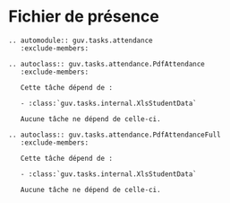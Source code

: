 # Fichier de présence

```{eval-rst}
.. automodule:: guv.tasks.attendance
   :exclude-members:
```

```{eval-rst}
.. autoclass:: guv.tasks.attendance.PdfAttendance
   :exclude-members:

   Cette tâche dépend de :

   - :class:`guv.tasks.internal.XlsStudentData`

   Aucune tâche ne dépend de celle-ci.
```

```{eval-rst}
.. autoclass:: guv.tasks.attendance.PdfAttendanceFull
   :exclude-members:

   Cette tâche dépend de :

   - :class:`guv.tasks.internal.XlsStudentData`

   Aucune tâche ne dépend de celle-ci.
```
